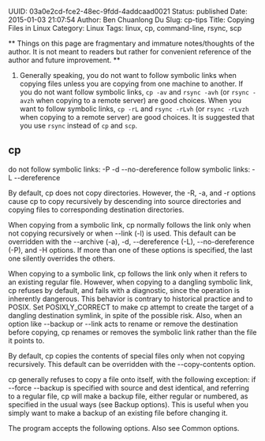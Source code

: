 UUID: 03a0e2cd-fce2-48ec-9fdd-4addcaad0021
Status: published
Date: 2015-01-03 21:07:54
Author: Ben Chuanlong Du
Slug: cp-tips
Title: Copying Files in Linux
Category: Linux 
Tags: linux, cp, command-line, rsync, scp

**
Things on this page are
fragmentary and immature notes/thoughts of the author.
It is not meant to readers
but rather for convenient reference of the author and future improvement.
**

1. Generally speaking, 
you do not want to follow symbolic links when copying files 
unless you are copying from one machine to another.
If you do not want follow symbolic links,
`cp -av` and `rsync -avh` (or `rsync -avzh` when copying to a remote server) are good choices.
When you want to follow symbolic links,
`cp -rL` and `rsync -rLvh` (or `rsync -rLvzh` when copying to a remote server) are good choices.
It is suggested that you use `rsync` instead of `cp` and `scp`.


## cp

do not follow symbolic links: -P -d --no-dereference
follow symbolic links: -L --dereference


By default, cp does not copy directories. 
However, the -R, -a, and -r options cause cp to copy recursively 
by descending into source directories 
and copying files to corresponding destination directories.

When copying from a symbolic link, 
cp normally follows the link only when not copying recursively 
or when --link (-l) is used. 
This default can be overridden 
with the --archive (-a), -d, --dereference (-L), --no-dereference (-P), 
and -H options. 
If more than one of these options is specified, the last one silently overrides the others.

When copying to a symbolic link, 
cp follows the link only when it refers to an existing regular file. 
However, when copying to a dangling symbolic link, cp refuses by default, and fails with a diagnostic, since the operation is inherently dangerous. This behavior is contrary to historical practice and to POSIX. Set POSIXLY_CORRECT to make cp attempt to create the target of a dangling destination symlink, in spite of the possible risk. Also, when an option like --backup or --link acts to rename or remove the destination before copying, cp renames or removes the symbolic link rather than the file it points to.

By default, cp copies the contents of special files only when not copying recursively. This default can be overridden with the --copy-contents option.

cp generally refuses to copy a file onto itself, with the following exception: if --force --backup is specified with source and dest identical, and referring to a regular file, cp will make a backup file, either regular or numbered, as specified in the usual ways (see Backup options). This is useful when you simply want to make a backup of an existing file before changing it.

The program accepts the following options. Also see Common options. 
